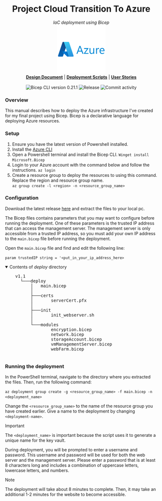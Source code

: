 <h1 align="center">Project Cloud Transition To Azure</h1>
<p align="center">
  <i>IaC deployment using Bicep</i>
  <br/>
  <img width="160" src="https://github.com/techgrounds/techgrounds-kaman/blob/main/00_includes/azure-original-wordmark.svg"/>
  <br/>

  <b>
  <a href="https://github.com/techgrounds/techgrounds-kaman/blob/main/10_Project/v1.1/docs/design_document.md">Design Document</a></b> | <b><a href="https://github.com/techgrounds/techgrounds-kaman/tree/main/10_Project/v1.1/src">Deployment Scripts</a></b> | <b><a href="https://github.com/techgrounds/techgrounds-kaman/blob/main/10_Project/v1.1/docs/user_stories.md">User Stories</a>
  </b>
  <br/>
  <br/>
  <a><img src="https://img.shields.io/badge/Bicep_CLI-0.21.1-green?style=flat-square" alt="Bicep CLI version 0.21.1">
  </a> <a><img src="https://img.shields.io/github/v/release/techgrounds/techgrounds-kaman?style=flat-square" alt="Release"></a> <a><img src="https://img.shields.io/github/commit-activity/w/techgrounds/techgrounds-kaman?style=flat-square" alt="Commit activity"></a>
</p>


### Overview

This manual describes how to deploy the Azure infrastructure I've created for my final project using Bicep. Bicep is a declarative language for deploying Azure resources.

### Setup
1. Ensure you have the latest version of Powershell installed. 
2. Install the [Azure CLI](https://learn.microsoft.com/en-us/cli/azure/install-azure-cli-windows?tabs=azure-cli)
3. Open a Powershell terminal and install the Bicep CLI.
  `Winget install Microsoft.Bicep`
4. Login to your Azure account with the command below and follow the instructions.
  `az login`
5. Create a resource group to deploy the resources to using this command. Replace the region and resource group name.  
  `az group create -l <region> -n <resource_group_name>`


### Configuration
Download the latest release [here](https://github.com/techgrounds/techgrounds-kaman/releases) and extract the files to your local pc.

The Bicep files contains parameters that you may want to configure before running the deployment. One of these parameters is the trusted IP address that can access the management server. The management server is only accessible from a trusted IP address, so you must add your own IP address to the `main.bicep` file before running the deployment.

Open the `main.bicep` file and find and edit the following line:

`param trustedIP string = '<put_in_your_ip_address_here>`

<details open>
  <summary>Contents of <i>deploy</i> directory</summary>
  <p>
    <pre>
    v1.1
      └───deploy
          │   main.bicep
          │
          ├───certs
          │       serverCert.pfx
          │
          ├───init
          │       init_webserver.sh
          │
          └───modules
                  encryption.bicep
                  network.bicep
                  storageAccount.bicep
                  vmManagementServer.bicep
                  webFarm.bicep
    </pre>
</p>
</details>


### Running the deployment
In the PowerShell terminal, navigate to the directory where you extracted the files. Then, run the following command:

`az deployment group create -g <resource_group_name> -f main.bicep -n <deployment_name>`

Change the `<resource_group_name>` to the name of the resource group you have created earlier. Give a name to the deployment by changing `<deployment-name>`.

> [!IMPORTANT]  
> The `<deployment_name>` is important because the script uses it to generate a unique name for the key vault.

During deployment, you will be prompted to enter a username and password. This username and password will be used for both the web server and the management server. Please enter a password that is at least 8 characters long and includes a combination of uppercase letters, lowercase letters, and numbers.

> [!NOTE] 
> The deployment will take about 8 minutes to complete. Then, it may take an additional 1-2 minutes for the website to become accessible.